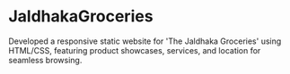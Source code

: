 # JaldhakaGroceries
Developed a responsive static website for 'The Jaldhaka Groceries' using HTML/CSS, featuring product showcases, services, and location for seamless browsing.
